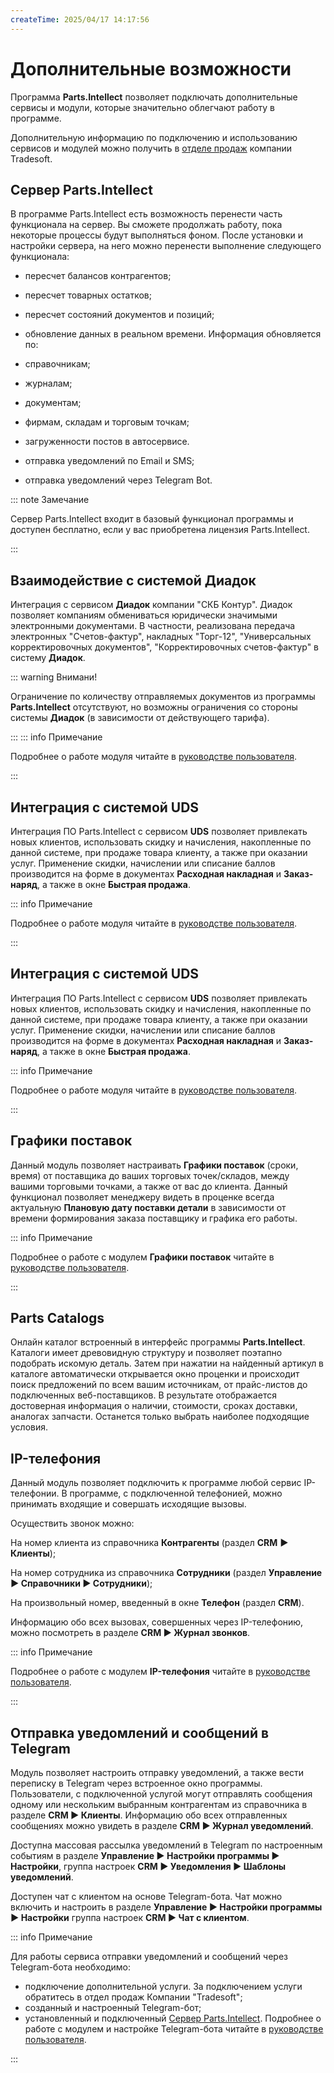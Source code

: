 ```yaml
---
createTime: 2025/04/17 14:17:56
---
```


# Дополнительные возможности

Программа **Parts.Intellect** позволяет подключать дополнительные сервисы и модули, которые значительно облегчают работу в программе.

Дополнительную информацию по подключению и использованию сервисов и модулей можно получить в [отделе продаж](https://www.tradesoft.ru/about/contacts/) компании Tradesoft.

## Сервер Parts.Intellect

В программе Parts.Intellect есть возможность перенести часть функционала на сервер. Вы сможете продолжать работу, пока некоторые процессы будут выполняться фоном. После установки и настройки сервера, на него можно перенести выполнение следующего функционала:

- пересчет балансов контрагентов;

- пересчет товарных остатков;

- пересчет состояний документов и позиций;

- обновление данных в реальном времени. Информация обновляется по:

- справочникам;

- журналам;

- документам;

- фирмам, складам и торговым точкам;

- загруженности постов в автосервисе.

- отправка уведомлений по Email и SMS;

- отправка уведомлений через Telegram Bot.

::: note Замечание

Сервер Parts.Intellect входит в базовый функционал программы и доступен бесплатно, если у вас приобретена лицензия Parts.Intellect.

:::

## Взаимодействие с системой Диадок
Интеграция с сервисом **Диадок** компании "СКБ Контур". Диадок позволяет компаниям обмениваться юридически значимыми электронными документами. В частности, реализована передача электронных "Счетов-фактур", накладных "Торг-12", "Универсальных корректировочных документов", "Корректировочных счетов-фактур" в систему **Диадок**.

::: warning Внимани!

Ограничение по количеству отправляемых документов из программы **Parts.Intellect** отсутствуют, но возможны ограничения со стороны системы **Диадок** (в зависимости от действующего тарифа).

:::
::: info Примечание

Подробнее о работе модуля читайте в [руководстве пользователя](https://product-doc.tradesoft.ru/ai/diadok/index.htm).

:::

## **Интеграция с системой UDS**
Интеграция ПО Parts.Intellect с сервисом **UDS** позволяет привлекать новых клиентов, использовать скидку и начисления, накопленные по данной системе, при продаже товара клиенту, а также при оказании услуг. Применение скидки, начислении или списание баллов производится на форме в документах **Расходная накладная** и **Заказ-наряд**, а также в окне **Быстрая продажа**.

::: info Примечание

Подробнее о работе модуля читайте в [руководстве пользователя](https://product-doc.tradesoft.ru/ai/uds/index.htm).

:::

## Интеграция с системой UDS
Интеграция ПО Parts.Intellect с сервисом **UDS** позволяет привлекать новых клиентов, использовать скидку и начисления, накопленные по данной системе, при продаже товара клиенту, а также при оказании услуг. Применение скидки, начислении или списание баллов производится на форме в документах **Расходная накладная** и **Заказ-наряд**, а также в окне **Быстрая продажа**.

::: info Примечание

Подробнее о работе модуля читайте в [руководстве пользователя](https://product-doc.tradesoft.ru/ai/uds/index.htm).

:::

## Графики поставок
Данный модуль позволяет настраивать **Графики поставок** (сроки, время) от поставщика до ваших торговых точек/складов, между вашими торговыми точками, а также от вас до клиента. Данный функционал позволяет менеджеру видеть в проценке всегда актуальную **Плановую дату поставки детали** в зависимости от времени формирования заказа поставщику и графика его работы.

::: info Примечание

Подробнее о работе с модулем **Графики поставок** читайте в [руководстве пользователя](https://product-doc.tradesoft.ru/ai/delivery_schedule/index.htm).

:::

## Parts Catalogs
Онлайн каталог встроенный в интерфейс программы **Parts.Intellect**. Каталоги имеет древовидную структуру и позволяет поэтапно подобрать искомую деталь. Затем при нажатии на найденный артикул в каталоге автоматически открывается окно проценки и происходит поиск предложений по всем вашим источникам, от прайс-листов до подключенных веб-поставщиков. В результате отображается достоверная информация о наличии, стоимости, сроках доставки, аналогах запчасти. Останется только выбрать наиболее подходящие условия.

## IP-телефония
Данный модуль позволяет подключить к программе любой сервис IP-телефонии. В программе, с подключенной телефонией, можно принимать входящие и совершать исходящие вызовы.

Осуществить звонок можно:

На номер клиента из справочника **Контрагенты** (раздел **CRM** **► Клиенты**);

На номер сотрудника из справочника **Сотрудники** (раздел **Управление ► Справочники ► Сотрудники**);

На произвольный номер, введенный в окне **Телефон** (раздел **CRM**).

Информацию обо всех вызовах, совершенных через IP-телефонию, можно посмотреть в разделе **CRM ► Журнал звонков**.

::: info Примечание

Подробнее о работе с модулем **IP-телефония** читайте в [руководстве пользователя](https://product-doc.tradesoft.ru/ai/telephone/index.htm).

:::

## Отправка уведомлений и сообщений в Telegram
Модуль позволяет настроить отправку уведомлений, а также вести переписку в Telegram через встроенное окно программы. Пользователи, с подключенной услугой могут отправлять сообщения одному или нескольким выбранным контрагентам из справочника в разделе **CRM ► Клиенты**. Информацию обо всех отправленных сообщениях можно увидеть в разделе **CRM ► Журнал уведомлений**.

Доступна массовая рассылка уведомлений в Telegram по настроенным событиям в разделе **Управление ► Настройки программы ► Настройки**, группа настроек **CRM ► Уведомления ► Шаблоны уведомлений**.

Доступен чат с клиентом на основе Telegram-бота. Чат можно включить и настроить в разделе **Управление ► Настройки программы ► Настройки** группа настроек **CRM ► Чат с клиентом**.

::: info Примечание

Для работы сервиса отправки уведомлений и сообщений через Telegram-бота необходимо:
- подключение дополнительной услуги. За подключением услуги обратитесь в отдел продаж Компании "Tradesoft";
- созданный и настроенный Telegram-бот;
- установленный и подключенный [Сервер Parts.Intellect](#678abee0-5d3e-466d-8a1b-d556b23a5110).
Подробнее о работе с модулем и настройке Telegram-бота читайте в [руководстве пользователя](https://product-doc.tradesoft.ru/ai/telegram/index.htm).

:::